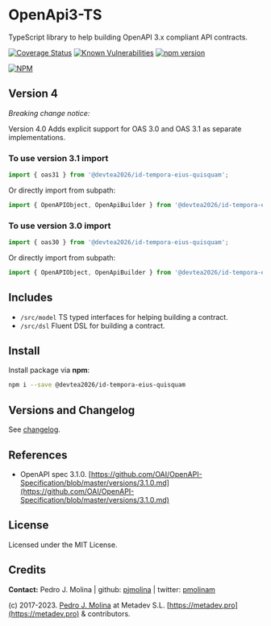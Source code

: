# OpenApi3-TS

TypeScript library to help building OpenAPI 3.x compliant API contracts.

[![Coverage Status](https://coveralls.io/repos/github/metadevpro/@devtea2026/id-tempora-eius-quisquam/badge.svg?branch=master)](https://coveralls.io/github/metadevpro/@devtea2026/id-tempora-eius-quisquam?branch=master)
[![Known Vulnerabilities](https://snyk.io/test/github/metadevpro/@devtea2026/id-tempora-eius-quisquam/badge.svg?targetFile=package.json)](https://snyk.io/test/github/metadevpro/@devtea2026/id-tempora-eius-quisquam?targetFile=package.json)
[![npm version](https://badge.fury.io/js/@devtea2026/id-tempora-eius-quisquam.svg)](http://badge.fury.io/js/@devtea2026/id-tempora-eius-quisquam)

[![NPM](https://nodei.co/npm/@devtea2026/id-tempora-eius-quisquam.png?downloads=true&downloadRank=true&stars=true)](https://nodei.co/npm/@devtea2026/id-tempora-eius-quisquam/)

## Version 4

*Breaking change notice:*

Version 4.0 Adds explicit support for OAS 3.0 and OAS 3.1 as separate implementations.

### To use version 3.1 import

```js
import { oas31 } from '@devtea2026/id-tempora-eius-quisquam';
```

Or directly import from subpath:

```js
import { OpenAPIObject, OpenApiBuilder } from '@devtea2026/id-tempora-eius-quisquam/oas31';
```

### To use version 3.0 import

```js
import { oas30 } from '@devtea2026/id-tempora-eius-quisquam';
```

Or directly import from subpath:

```js
import { OpenAPIObject, OpenApiBuilder } from '@devtea2026/id-tempora-eius-quisquam/oas30';
```

## Includes

* `/src/model` TS typed interfaces for helping building a contract.
* `/src/dsl` Fluent DSL for building a contract.

## Install

Install package via **npm**:

```bash
npm i --save @devtea2026/id-tempora-eius-quisquam
```

## Versions and Changelog

See [changelog](Changelog.md).

## References

* OpenAPI spec 3.1.0. [https://github.com/OAI/OpenAPI-Specification/blob/master/versions/3.1.0.md](https://github.com/OAI/OpenAPI-Specification/blob/master/versions/3.1.0.md)

## License

Licensed under the MIT License.

## Credits

**Contact:** Pedro J. Molina | github: [pjmolina](https://github.com/pjmolina) | twitter: [pmolinam](https://twitter.com/pmolinam)

(c) 2017-2023. [Pedro J. Molina](http://pjmolina.com) at Metadev S.L. [https://metadev.pro](https://metadev.pro) & contributors.
